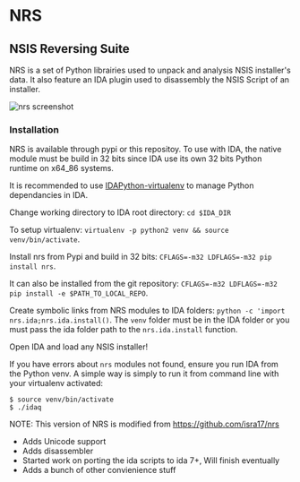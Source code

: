 # NRS
## NSIS Reversing Suite

NRS is a set of Python librairies used to unpack and analysis NSIS installer's data. It also feature an IDA plugin used to disassembly the NSIS Script of an installer.

![nrs screenshot](http://i.imgur.com/0EQE6gu.png)

### Installation

NRS is available through pypi or this repositoy.
To use with IDA, the native module must be build in 32 bits since IDA use its own 32 bits Python runtime on x64_86 systems.

It is recommended to use [IDAPython-virtualenv](https://github.com/Kerrigan29a/idapython_virtualenv) to manage Python dependancies in IDA.

Change working directory to IDA root directory: `cd $IDA_DIR`

To setup virtualenv: `virtualenv -p python2 venv && source venv/bin/activate`.

Install nrs from Pypi and build in 32 bits: `CFLAGS=-m32 LDFLAGS=-m32 pip install nrs`.

It can also be installed from the git repository: `CFLAGS=-m32 LDFLAGS=-m32 pip install -e $PATH_TO_LOCAL_REPO`.

Create symbolic links from NRS modules to IDA folders: `python -c 'import nrs.ida;nrs.ida.install()`. The `venv` folder must be in the IDA folder or you must pass the ida folder path to the `nrs.ida.install` function.

Open IDA and load any NSIS installer!

If you have errors about `nrs` modules not found, ensure you run IDA from the Python venv.
A simple way is simply to run it from command line with your virtualenv activated:
```
$ source venv/bin/activate
$ ./idaq
```

NOTE: This version of NRS is modified from https://github.com/isra17/nrs
- Adds Unicode support
- Adds disassembler
- Started work on porting the ida scripts to ida 7+, Will finish eventually
- Adds a bunch of other convienience stuff

